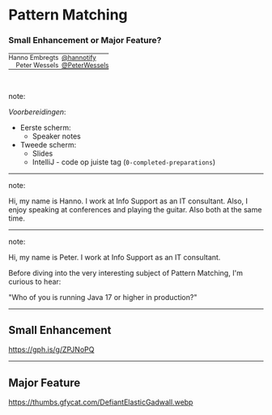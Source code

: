 <h1>Pattern Matching</h1>
<h3>Small Enhancement or Major Feature?</h3>

<table style="font-size: 90%">
    <tr>
        <td style="vertical-align: middle; padding: 0em 0em 0em 0em; text-align: right; border-bottom: none;">Hanno Embregts</td>
        <td style="text-align: right; padding: 0em 0.5em 0em 0em; border-bottom: none;"><img width="10%" data-src="img/icons/twitter-white.png" class="no-background" style="vertical-align: middle; "/></td>
        <td style="vertical-align: middle; padding: 0em 0em 0em 0em; border-bottom: none;"><a href="https://www.twitter.com/hannotify">@hannotify</a></td>
    </tr>
        <td style="vertical-align: middle; padding: 0em 0em 0em 0em; text-align: right; border-bottom: none;">Peter Wessels</td>
        <td style="text-align: right; padding: 0em 0.5em 0em 0em; border-bottom: none;"><img width="10%" data-src="img/icons/twitter-white.png" class="no-background" style="vertical-align: middle;"/></td>
        <td style="vertical-align: middle; padding: 0em 0em 0em 0em; border-bottom: none;"><a href="https://www.twitter.com/PeterWessels">@PeterWessels</a></td>    
    <tr>
    </tr>
</table>
<br/>
<img data-src="img/logos/javaland.png" width="25%" class="no-background"/>
<br/>

note:

_Voorbereidingen_:

- Eerste scherm:
  - Speaker notes
- Tweede scherm:
  - Slides
  - IntelliJ - code op juiste tag (`0-completed-preparations`)

---

<!-- .slide: data-background="img/background/hanno-guitar-devoxx.jpg" data-background-color="black" data-background-opacity="0.9" -->

note:

Hi, my name is Hanno.
I work at Info Support as an IT consultant.
Also, I enjoy speaking at conferences and playing the guitar.
Also both at the same time.

---

<!-- .slide: data-background="img/background/peter.jpeg" data-background-color="black" data-background-opacity="0.9" -->

note:

Hi, my name is Peter.
I work at Info Support as an IT consultant.

Before diving into the very interesting subject of Pattern Matching, I'm curious to hear:

"Who of you is running Java 17 or higher in production?"

---

<!-- .slide: data-background="https://media.giphy.com/media/M9Isn1h9cy3hBD3DUN/giphy.gif" -->

## Small Enhancement <!-- .element: class="stroke" -->

<https://gph.is/g/ZPJNoPQ> <!-- .element: class="attribution" -->

---

<!-- .slide: data-background="https://thumbs.gfycat.com/DefiantElasticGadwall.webp" -->

## Major Feature <!-- .element: class="stroke" -->

<https://thumbs.gfycat.com/DefiantElasticGadwall.webp> <!-- .element: class="attribution" -->
